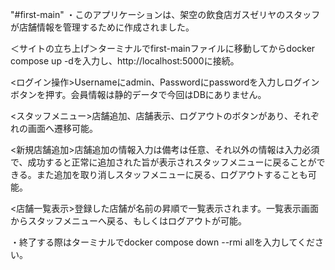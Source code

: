 "#first-main" 
・このアプリケーションは、架空の飲食店ガスゼリヤのスタッフが店舗情報を管理するために作成されました。

＜サイトの立ち上げ＞ターミナルでfirst-mainファイルに移動してからdocker compose up -dを入力し、http://localhost:5000に接続。

<ログイン操作>Usernameにadmin、Passwordにpasswordを入力しログインボタンを押す。会員情報は静的データで今回はDBにありません。

<スタッフメニュー>店舗追加、店舗表示、ログアウトのボタンがあり、それぞれの画面へ遷移可能。

<新規店舗追加>店舗追加の情報入力は備考は任意、それ以外の情報は入力必須で、成功すると正常に追加された旨が表示されスタッフメニューに戻ることができる。また追加を取り消しスタッフメニューに戻る、ログアウトすることも可能。

<店舗一覧表示>登録した店舗が名前の昇順で一覧表示されます。一覧表示画面からスタッフメニューへ戻る、もしくはログアウトが可能。

・終了する際はターミナルでdocker compose down --rmi allを入力してください。
